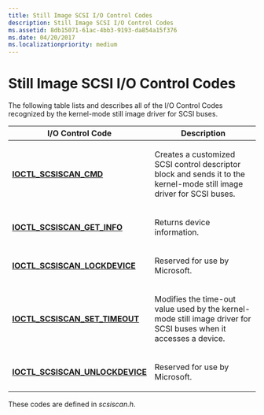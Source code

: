 ```yaml
---
title: Still Image SCSI I/O Control Codes
description: Still Image SCSI I/O Control Codes
ms.assetid: 8db15071-61ac-4bb3-9193-da854a15f376
ms.date: 04/20/2017
ms.localizationpriority: medium
---
```


# Still Image SCSI I/O Control Codes





The following table lists and describes all of the I/O Control Codes recognized by the kernel-mode still image driver for SCSI buses.

<table>
<colgroup>
<col width="50%" />
<col width="50%" />
</colgroup>
<thead>
<tr class="header">
<th>I/O Control Code</th>
<th>Description</th>
</tr>
</thead>
<tbody>
<tr class="odd">
<td><p><a href="https://docs.microsoft.com/windows-hardware/drivers/ddi/scsiscan/ni-scsiscan-ioctl_scsiscan_cmd" data-raw-source="[&lt;strong&gt;IOCTL_SCSISCAN_CMD&lt;/strong&gt;](/windows-hardware/drivers/ddi/scsiscan/ni-scsiscan-ioctl_scsiscan_cmd)"><strong>IOCTL_SCSISCAN_CMD</strong></a></p></td>
<td><p>Creates a customized SCSI control descriptor block and sends it to the kernel-mode still image driver for SCSI buses.</p></td>
</tr>
<tr class="even">
<td><p><a href="https://docs.microsoft.com/windows-hardware/drivers/ddi/scsiscan/ni-scsiscan-ioctl_scsiscan_get_info" data-raw-source="[&lt;strong&gt;IOCTL_SCSISCAN_GET_INFO&lt;/strong&gt;](/windows-hardware/drivers/ddi/scsiscan/ni-scsiscan-ioctl_scsiscan_get_info)"><strong>IOCTL_SCSISCAN_GET_INFO</strong></a></p></td>
<td><p>Returns device information.</p></td>
</tr>
<tr class="odd">
<td><p><a href="https://docs.microsoft.com/windows-hardware/drivers/ddi/scsiscan/ni-scsiscan-ioctl_scsiscan_lockdevice" data-raw-source="[&lt;strong&gt;IOCTL_SCSISCAN_LOCKDEVICE&lt;/strong&gt;](/windows-hardware/drivers/ddi/scsiscan/ni-scsiscan-ioctl_scsiscan_lockdevice)"><strong>IOCTL_SCSISCAN_LOCKDEVICE</strong></a></p></td>
<td><p>Reserved for use by Microsoft.</p></td>
</tr>
<tr class="even">
<td><p><a href="https://docs.microsoft.com/windows-hardware/drivers/ddi/scsiscan/ni-scsiscan-ioctl_scsiscan_set_timeout" data-raw-source="[&lt;strong&gt;IOCTL_SCSISCAN_SET_TIMEOUT&lt;/strong&gt;](/windows-hardware/drivers/ddi/scsiscan/ni-scsiscan-ioctl_scsiscan_set_timeout)"><strong>IOCTL_SCSISCAN_SET_TIMEOUT</strong></a></p></td>
<td><p>Modifies the time-out value used by the kernel-mode still image driver for SCSI buses when it accesses a device.</p></td>
</tr>
<tr class="odd">
<td><p><a href="https://docs.microsoft.com/windows-hardware/drivers/ddi/scsiscan/ni-scsiscan-ioctl_scsiscan_unlockdevice" data-raw-source="[&lt;strong&gt;IOCTL_SCSISCAN_UNLOCKDEVICE&lt;/strong&gt;](/windows-hardware/drivers/ddi/scsiscan/ni-scsiscan-ioctl_scsiscan_unlockdevice)"><strong>IOCTL_SCSISCAN_UNLOCKDEVICE</strong></a></p></td>
<td><p>Reserved for use by Microsoft.</p></td>
</tr>
</tbody>
</table>

 

These codes are defined in *scsiscan.h*.

 

